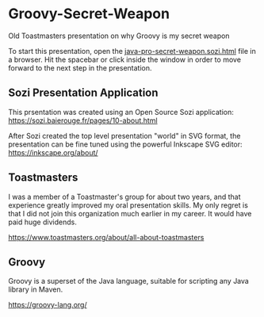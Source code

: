 # Groovy-Secret-Weapon
Old Toastmasters presentation on why Groovy is my secret weapon

To start this presentation, open the [java-pro-secret-weapon.sozi.html](https://rodmxw11.github.io/Groovy-Secret-Weapon/java-pro-secret-weapon.sozi.html) file in a browser.
Hit the spacebar or click inside the window in order to move forward to the next step in the presentation.

## Sozi Presentation Application

This prsentation was created using an Open Source Sozi application: https://sozi.baierouge.fr/pages/10-about.html

After Sozi created the top level presentation "world" in SVG format, the presentation can be fine tuned using
the powerful Inkscape SVG editor: https://inkscape.org/about/

## Toastmasters

I was a member of a Toastmaster's group for about two years, and that experience greatly improved my oral presentation skills.
My only regret is that I did not join this organization much earlier in my career.  It would have paid huge dividends.

https://www.toastmasters.org/about/all-about-toastmasters

## Groovy

Groovy is a superset of the Java language, suitable for scripting any Java library in Maven.

https://groovy-lang.org/
